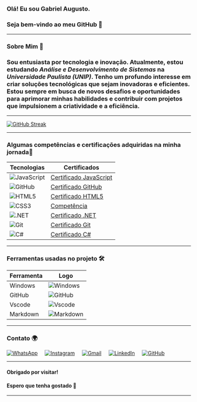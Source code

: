 ### Olá! Eu sou Gabriel Augusto.
### Seja bem-vindo ao meu GitHub 👋

---

### Sobre Mim 📝

### Sou entusiasta por tecnologia e inovação. Atualmente, estou estudando *Análise e Desenvolvimento de Sistemas* na *Universidade Paulista (UNIP)*. Tenho um profundo interesse em criar soluções tecnológicas que sejam inovadoras e eficientes. Estou sempre em busca de novos desafios e oportunidades para aprimorar minhas habilidades e contribuir com projetos que impulsionem a criatividade e a eficiência.

---

[![GitHub Streak](https://streak-stats.demolab.com?user=Gabriel-Augusto-ads&theme=highcontrast&hide_border=falso)](https://git.io/streak-stats)

---

### Algumas competências e certificações adquiridas na minha jornada🚀

| Tecnologias | Certificados |
|-------------|--------------|
| ![JavaScript](https://img.shields.io/badge/JavaScript-F7DF1E?style=for-the-badge&logo=javascript&logoColor=black) | [Certificado JavaScript](https://plataforma.refatorando.com.br/certificado/?cert-nonce=c83b8e0b2b&token=a3gxVDhybW5DWXBReTFqVVpzUS9DZz09) |
| ![GitHub](https://img.shields.io/badge/GitHub-100000?style=for-the-badge&logo=github&logoColor=white) | [Certificado GitHub](https://hermes.dio.me/certificates/cover/PRUBOBHQ.jpg) |
| ![HTML5](https://img.shields.io/badge/HTML5-E34F26?style=for-the-badge&logo=html5&logoColor=white) | [Certificado HTML5](https://plataforma.refatorando.com.br/certificado/?cert-nonce=26b6b342e0&token=MGUwYTBIb1FCSnBaN2RFVHhkcGF1dz09) |
| ![CSS3](https://img.shields.io/badge/CSS3-1572B6?style=for-the-badge&logo=css3&logoColor=white) |  [Competência](#)|
| ![.NET](https://img.shields.io/badge/.NET-5C2D91?style=for-the-badge&logo=.net&logoColor=white) | [Certificado .NET](https://hermes.dio.me/certificates/cover/BHPJ2DZ0.jpg) |
| ![Git](https://img.shields.io/badge/GIT-E44C30?style=for-the-badge&logo=git&logoColor=white) | [Certificado Git](https://hermes.dio.me/certificates/cover/PRUBOBHQ.jpg) |
| ![C#](https://img.shields.io/badge/C%23-0078D4?style=for-the-badge&logo=c-sharp&logoColor=white) | [Certificado C#](https://hermes.dio.me/certificates/cover/77ISIGXK.jpg) |

---
### Ferramentas usadas no projeto 🛠️

|  Ferramenta      | Logo                                                                                   |
|------------|-----------------------------------------------------------------------------------------|
| Windows    | ![Windows](https://img.shields.io/badge/Windows-000?style=for-the-badge&logo=windows&logoColor=2CA5E0) |
| GitHub     | ![GitHub](https://img.shields.io/badge/GitHub-100000?style=for-the-badge&logo=github&logoColor=white) |
| Vscode     | ![Vscode](https://img.shields.io/badge/Vscode-007ACC?style=for-the-badge&logo=visual-studio-code&logoColor=white) |
| Markdown   | ![Markdown](https://img.shields.io/badge/Markdown-000?style=for-the-badge&logo=markdown) |

---
  
### Contato  🌍

[![WhatsApp](https://img.shields.io/badge/WhatsApp-25D366?style=for-the-badge&logo=whatsapp&logoColor=white&logoWidth=20&labelColor=black&shape=round)](https://wa.me/5516992153271)
&nbsp;&nbsp;&nbsp;
[![Instagram](https://img.shields.io/badge/Instagram-E4405F?style=for-the-badge&logo=instagram&logoColor=white&logoWidth=20&labelColor=black&shape=round)](https://www.instagram.com/gabrielllaugusto/)
&nbsp;&nbsp;&nbsp;
[![Gmail](https://img.shields.io/badge/Gmail-333333?style=for-the-badge&logo=gmail&logoColor=white&logoWidth=20&labelColor=black&shape=round)](mailto:g.augusto46hr@gmail.com)
&nbsp;&nbsp;&nbsp;
[![LinkedIn](https://img.shields.io/badge/LinkedIn-0077B5?style=for-the-badge&logo=linkedin&logoColor=white&logoWidth=20&labelColor=black&shape=round)](https://www.linkedin.com/in/gabriel-augusto-ads/)
&nbsp;&nbsp;&nbsp;
[![GitHub](https://img.shields.io/badge/GitHub-100000?style=for-the-badge&logo=github&logoColor=white&logoWidth=20&labelColor=black&shape=round)](https://github.com/Gabriel-Augusto-ads)



---

#### Obrigado por visitar! 

#### Espero que tenha gostado 👋

---

